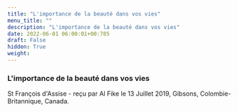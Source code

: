 ```yaml
---
title: "L'importance de la beauté dans vos vies"
menu_title: ""
description: "L'importance de la beauté dans vos vies"
date: 2022-06-01 06:00:01+00:785
draft: False
hidden: True
weight:
---
```

### L'importance de la beauté dans vos vies

St François d'Assise - reçu par Al Fike le 13 Juillet 2019, Gibsons, Colombie-Britannique, Canada.



